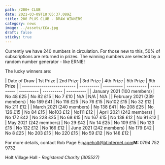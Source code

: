 ```yaml
---
path: /200+ CLUB
date: 2021-03-09T18:05:37.089Z
title: 200 PLUS CLUB - DRAW WINNERS
category: news
image: ../assets/££a.jpg
draft: false
sticky: true
---
```

Currently we have 240 numbers in circulation.  For those new to this, 50% of subscriptions are returned in prizes.  The winning numbers are selected by a random number generator - like ERNIE!

The lucky winners are:

| Date of Draw                | 1st Prize  | 2nd Prize  | 3rd Prize  | 4th Prize  | 5th Prize  | 6th Prize  | 
| --------------------------- | ---------- | ---------- | ---------- | ---------- | ---------- | ---------- | ---------- |
| January 2021 (100 members)  | No 48 £25  | No 82 £15  | No 7 £10   | N/A        | N/A        | N/A        |
| February 2021 (239 members) | No 189 £41 | No 116 £25 | No 76 £15  | No102 £15  | No 32 £12  | No 211 £12 |
| March 2021 (240 members)    | No 138 £41 | No 208 £25 | No 126 £15 | No 84 £15  | No103 £12  | No111 £12  |
| April 2021 (242 members)    | No 172 £42 | No 228 £25 | No 68 £15  | No 167 £15 | No 138 £12 | No 91 £12  |
| May 2021 (242 members)      | No 29 £42  | No 14 £25  | No 109 £15 | No 123 £15 | No 132 £12 | No 166 £12 |
| June 2021 (242 members)     | No 179 £42 | No 8 £25   | No 203 £15 | No 220 £15 | No 59 £12  | No 148 £12 |

For more details, contact Rob Page E:[pageholt@btinternet.com](mailto:pageholt@btinternet.com)**M:** 0794 752 9732

Holt Village Hall - *Registered Charity (305527)*